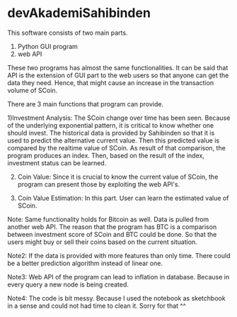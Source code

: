 # devAkademiSahibinden

This software consists of two main parts.
1) Python GUI program
2) web API 

These two programs has almost the same functionalities. It can be said that API is the extension of GUI part to the web users so that anyone can get the data they need. Hence, that might cause an increase in the transaction volume of SCoin.

There are 3 main functions that program can provide. 

1)Investment Analysis: The SCoin change over time has been seen. Because of the underlying exponential pattern, it is critical to know whether one should invest.  The historical data is provided by Sahibinden so that it is used to predict the alternative current value. Then this predicted value is compared by the realtime value of SCoin. As result of that comparison, the program produces an index. Then, based on the result of the index, investment status can be learned.

2) Coin Value: Since it is crucial to know the current value of SCoin, the program can present those by exploiting the web API's.

3) Coin Value Estimation: In this part. User can learn the estimated value of SCoin.

Note: Same functionality holds for Bitcoin as well. Data is pulled from another web API. The reason that the program has BTC is a comparison between investment score of SCoin and BTC could be done. So that the users might buy or sell their coins based on the current situation. 

Note2: If the data is provided with more features than only time. There could be a better prediction algorithm instead of linear one.

Note3: Web API of the program can lead to inflation in database. Because in every query a new node is being created.

Note4: The code is bit messy. Because I used the notebook as sketchbook in a sense and could not had time to clean it. Sorry for that ^^
